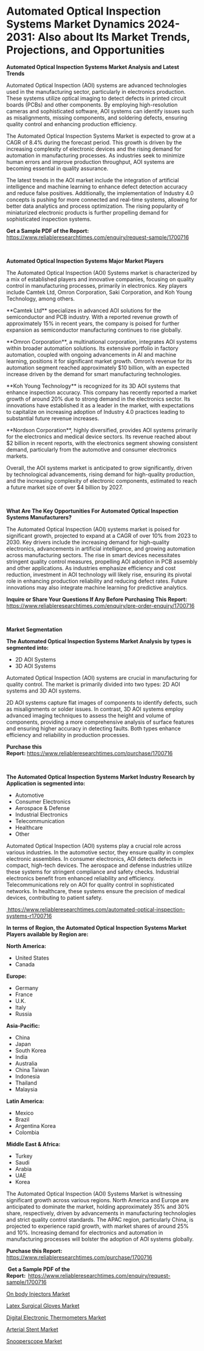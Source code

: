 <p><h1>Automated Optical Inspection Systems Market Dynamics 2024-2031: Also about Its Market Trends, Projections, and Opportunities</h1></p><p><strong>Automated Optical Inspection Systems Market Analysis and Latest Trends</strong></p>
<p><p>Automated Optical Inspection (AOI) systems are advanced technologies used in the manufacturing sector, particularly in electronics production. These systems utilize optical imaging to detect defects in printed circuit boards (PCBs) and other components. By employing high-resolution cameras and sophisticated software, AOI systems can identify issues such as misalignments, missing components, and soldering defects, ensuring quality control and enhancing production efficiency.</p><p>The Automated Optical Inspection Systems Market is expected to grow at a CAGR of 8.4% during the forecast period. This growth is driven by the increasing complexity of electronic devices and the rising demand for automation in manufacturing processes. As industries seek to minimize human errors and improve production throughput, AOI systems are becoming essential in quality assurance.</p><p>The latest trends in the AOI market include the integration of artificial intelligence and machine learning to enhance defect detection accuracy and reduce false positives. Additionally, the implementation of Industry 4.0 concepts is pushing for more connected and real-time systems, allowing for better data analytics and process optimization. The rising popularity of miniaturized electronic products is further propelling demand for sophisticated inspection systems.</p></p>
<p><strong>Get a Sample PDF of the Report:&nbsp;</strong> <a href="https://www.reliableresearchtimes.com/enquiry/request-sample/1700716?utm_campaign=1612&utm_medium=2&utm_source=Github&utm_content=ia&utm_term=21102024&utm_id=automated-optical-inspection-systems">https://www.reliableresearchtimes.com/enquiry/request-sample/1700716</a></p>
<p>&nbsp;</p>
<p><strong>Automated Optical Inspection Systems Major Market Players</strong></p>
<p><p>The Automated Optical Inspection (AOI) Systems market is characterized by a mix of established players and innovative companies, focusing on quality control in manufacturing processes, primarily in electronics. Key players include Camtek Ltd, Omron Corporation, Saki Corporation, and Koh Young Technology, among others.</p><p>**Camtek Ltd** specializes in advanced AOI solutions for the semiconductor and PCB industry. With a reported revenue growth of approximately 15% in recent years, the company is poised for further expansion as semiconductor manufacturing continues to rise globally.</p><p>**Omron Corporation**, a multinational corporation, integrates AOI systems within broader automation solutions. Its extensive portfolio in factory automation, coupled with ongoing advancements in AI and machine learning, positions it for significant market growth. Omron’s revenue for its automation segment reached approximately $10 billion, with an expected increase driven by the demand for smart manufacturing technologies.</p><p>**Koh Young Technology** is recognized for its 3D AOI systems that enhance inspection accuracy. This company has recently reported a market growth of around 20% due to strong demand in the electronics sector. Its innovations have established it as a leader in the market, with expectations to capitalize on increasing adoption of Industry 4.0 practices leading to substantial future revenue increases.</p><p>**Nordson Corporation**, highly diversified, provides AOI systems primarily for the electronics and medical device sectors. Its revenue reached about $2 billion in recent reports, with the electronics segment showing consistent demand, particularly from the automotive and consumer electronics markets.</p><p>Overall, the AOI systems market is anticipated to grow significantly, driven by technological advancements, rising demand for high-quality production, and the increasing complexity of electronic components, estimated to reach a future market size of over $4 billion by 2027.</p></p>
<p>&nbsp;</p>
<p><strong>What Are The Key Opportunities For Automated Optical Inspection Systems Manufacturers?</strong></p>
<p><p>The Automated Optical Inspection (AOI) systems market is poised for significant growth, projected to expand at a CAGR of over 10% from 2023 to 2030. Key drivers include the increasing demand for high-quality electronics, advancements in artificial intelligence, and growing automation across manufacturing sectors. The rise in smart devices necessitates stringent quality control measures, propelling AOI adoption in PCB assembly and other applications. As industries emphasize efficiency and cost reduction, investment in AOI technology will likely rise, ensuring its pivotal role in enhancing production reliability and reducing defect rates. Future innovations may also integrate machine learning for predictive analytics.</p></p>
<p><strong>Inquire or Share Your Questions If Any Before Purchasing This Report:</strong> <a href="https://www.reliableresearchtimes.com/enquiry/pre-order-enquiry/1700716?utm_campaign=1612&utm_medium=2&utm_source=Github&utm_content=ia&utm_term=21102024&utm_id=automated-optical-inspection-systems">https://www.reliableresearchtimes.com/enquiry/pre-order-enquiry/1700716</a></p>
<p>&nbsp;</p>
<p><strong>Market Segmentation</strong></p>
<p><strong>The Automated Optical Inspection Systems Market Analysis by types is segmented into:</strong></p>
<p><ul><li>2D AOI Systems</li><li>3D AOI Systems</li></ul></p>
<p><p>Automated Optical Inspection (AOI) systems are crucial in manufacturing for quality control. The market is primarily divided into two types: 2D AOI systems and 3D AOI systems. </p><p>2D AOI systems capture flat images of components to identify defects, such as misalignments or solder issues. In contrast, 3D AOI systems employ advanced imaging techniques to assess the height and volume of components, providing a more comprehensive analysis of surface features and ensuring higher accuracy in detecting faults. Both types enhance efficiency and reliability in production processes.</p></p>
<p><strong>Purchase this Report:&nbsp;</strong><a href="https://www.reliableresearchtimes.com/purchase/1700716?utm_campaign=1612&utm_medium=2&utm_source=Github&utm_content=ia&utm_term=21102024&utm_id=automated-optical-inspection-systems">https://www.reliableresearchtimes.com/purchase/1700716</a></p>
<p>&nbsp;</p>
<p><strong>The Automated Optical Inspection Systems Market Industry Research by Application is segmented into:</strong></p>
<p><ul><li>Automotive</li><li>Consumer Electronics</li><li>Aerospace & Defense</li><li>Industrial Electronics</li><li>Telecommunication</li><li>Healthcare</li><li>Other</li></ul></p>
<p><p>Automated Optical Inspection (AOI) systems play a crucial role across various industries. In the automotive sector, they ensure quality in complex electronic assemblies. In consumer electronics, AOI detects defects in compact, high-tech devices. The aerospace and defense industries utilize these systems for stringent compliance and safety checks. Industrial electronics benefit from enhanced reliability and efficiency. Telecommunications rely on AOI for quality control in sophisticated networks. In healthcare, these systems ensure the precision of medical devices, contributing to patient safety.</p></p>
<p><a href="https://www.reliableresearchtimes.com/automated-optical-inspection-systems-r1700716?utm_campaign=1612&utm_medium=2&utm_source=Github&utm_content=ia&utm_term=21102024&utm_id=automated-optical-inspection-systems">&nbsp;https://www.reliableresearchtimes.com/automated-optical-inspection-systems-r1700716</a></p>
<p><strong>In terms of Region, the Automated Optical Inspection Systems Market Players available by Region are:</strong></p>
<p>
    <p> <strong> North America: </strong>
        <ul>
            <li>United States</li>
            <li>Canada</li>
        </ul>
        </p> 
    <p> <strong> Europe: </strong>
        <ul>
            <li>Germany</li>
            <li>France</li>
            <li>U.K.</li>
            <li>Italy</li>
            <li>Russia</li>
        </ul>
        </p> 
    <p> <strong> Asia-Pacific: </strong>
        <ul>
            <li>China</li>
            <li>Japan</li>
            <li>South Korea</li>
            <li>India</li>
            <li>Australia</li>
            <li>China Taiwan</li>
            <li>Indonesia</li>
            <li>Thailand</li>
            <li>Malaysia</li>
        </ul>
        </p> 
    <p> <strong> Latin America: </strong>
        <ul>
            <li>Mexico</li>
            <li>Brazil</li>
            <li>Argentina Korea</li>
            <li>Colombia</li>
        </ul>
        </p> 
    <p> <strong> Middle East & Africa: </strong>
        <ul>
            <li>Turkey</li>
            <li>Saudi</li>
            <li>Arabia</li>
            <li>UAE</li>
            <li>Korea</li>
        </ul>
    </p>
    </p>
<p><p>The Automated Optical Inspection (AOI) Systems Market is witnessing significant growth across various regions. North America and Europe are anticipated to dominate the market, holding approximately 35% and 30% share, respectively, driven by advancements in manufacturing technologies and strict quality control standards. The APAC region, particularly China, is projected to experience rapid growth, with market shares of around 25% and 10%. Increasing demand for electronics and automation in manufacturing processes will bolster the adoption of AOI systems globally.</p></p>
<p><strong>Purchase this Report: </strong><a href="https://www.reliableresearchtimes.com/purchase/1700716?utm_campaign=1612&utm_medium=2&utm_source=Github&utm_content=ia&utm_term=21102024&utm_id=automated-optical-inspection-systems">https://www.reliableresearchtimes.com/purchase/1700716</a></p>
<p>&nbsp;<strong>Get a Sample PDF of the Report:&nbsp;&nbsp;</strong><a href="https://www.reliableresearchtimes.com/enquiry/request-sample/1700716?utm_campaign=1612&utm_medium=2&utm_source=Github&utm_content=ia&utm_term=21102024&utm_id=automated-optical-inspection-systems">https://www.reliableresearchtimes.com/enquiry/request-sample/1700716</a></p>
<p><strong></strong></p>
<p><p><a href="https://www.linkedin.com/pulse/body-injectors-market-matrix-applications-types-cagr-growth-smlbe?utm_campaign=1612&utm_medium=2&utm_source=Github&utm_content=ia&utm_term=21102024&utm_id=automated-optical-inspection-systems">On body Injectors Market</a></p><p><a href="https://www.linkedin.com/pulse/latex-surgical-gloves-landscape-product-spectrum-market-oud5e?utm_campaign=1612&utm_medium=2&utm_source=Github&utm_content=ia&utm_term=21102024&utm_id=automated-optical-inspection-systems">Latex Surgical Gloves Market</a></p><p><a href="https://www.linkedin.com/pulse/digital-electronic-thermometers-market-global-regional-431ce?utm_campaign=1612&utm_medium=2&utm_source=Github&utm_content=ia&utm_term=21102024&utm_id=automated-optical-inspection-systems">Digital Electronic Thermometers Market</a></p><p><a href="https://www.linkedin.com/pulse/arterial-stent-market-global-regional-analysis-focus-region-9ggte?utm_campaign=1612&utm_medium=2&utm_source=Github&utm_content=ia&utm_term=21102024&utm_id=automated-optical-inspection-systems">Arterial Stent Market</a></p><p><a href="https://www.linkedin.com/pulse/snooperscope-industry-analysis-report-market-size-share-pvpqe?utm_campaign=1612&utm_medium=2&utm_source=Github&utm_content=ia&utm_term=21102024&utm_id=automated-optical-inspection-systems">Snooperscope Market</a></p></p>